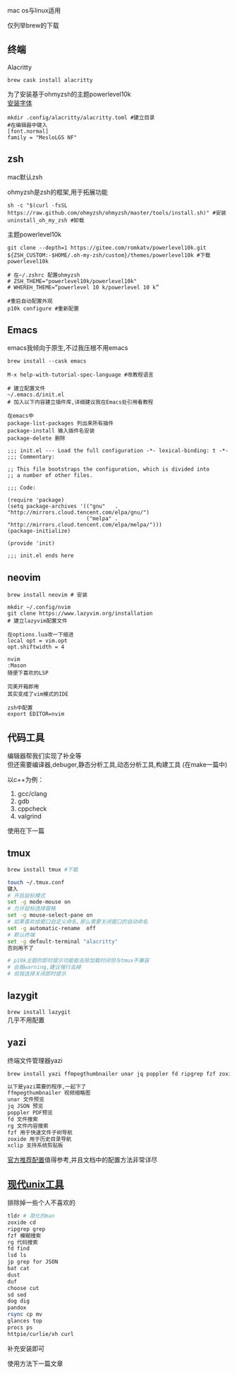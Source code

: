 mac os与linux适用

仅列举brew的下载
## 终端
Alacritty
```shell
brew cask install alacritty
```
为了安装基于ohmyzsh的主题powerlevel10k  
[安装字体](https://github.com/romkatv/powerlevel10k?tab=readme-ov-file#meslo-nerd-font-patched-for-powerlevel10k)
```shell
mkdir .config/alacritty/alacritty.toml #建立目录
#在编辑器中键入
[font.normal]
family = "MesloLGS NF"
```
## zsh
mac默认zsh

ohmyzsh是zsh的框架,用于拓展功能
```shell
sh -c "$(curl -fsSL https://raw.github.com/ohmyzsh/ohmyzsh/master/tools/install.sh)" #安装
uninstall_oh_my_zsh #卸载
```
主题powerlevel10k  
```shell
git clone --depth=1 https://gitee.com/romkatv/powerlevel10k.git ${ZSH_CUSTOM:-$HOME/.oh-my-zsh/custom}/themes/powerlevel10k #下载powerlevel10k  

# 在~/.zshrc 配置ohmyzsh
# ZSH_THEME="powerlevel10k/powerlevel10k"
# WHEREH_THEME=“powerlevel 10 k/powerlevel 10 k” 

#重启自动配置外观
p10k configure #重新配置
```
## Emacs
emacs我倾向于原生,不过我压根不用emacs
```shell
brew install --cask emacs 
```
```shell
M-x help-with-tutorial-spec-language #改教程语言

# 建立配置文件
~/.emacs.d/init.el
# 加入以下内容建立插件库,详细建议我在Emacs处引用看教程

在emacs中
package-list-packages 列出来所有插件
package-install 输入插件名安装
package-delete 删除
```
```shell
;;; init.el --- Load the full configuration -*- lexical-binding: t -*-
;;; Commentary:

;; This file bootstraps the configuration, which is divided into
;; a number of other files.

;;; Code:

(require 'package)
(setq package-archives '(("gnu"   . "http://mirrors.cloud.tencent.com/elpa/gnu/")
                         ("melpa" . "http://mirrors.cloud.tencent.com/elpa/melpa/")))
(package-initialize)

(provide 'init)

;;; init.el ends here
```
## neovim
```shell
brew install neovim # 安装 

mkdir ~/.config/nvim
git clone https://www.lazyvim.org/installation
# 建立lazyvim配置文件

在options.lua改一下缩进
local opt = vim.opt
opt.shiftwidth = 4

nvim
:Mason
随便下喜欢的LSP

完美开箱即用
其实变成了vim模式的IDE

zsh中配置
export EDITOR=nvim
```
## 代码工具
编辑器帮我们实现了补全等  
但还需要编译器,debuger,静态分析工具,动态分析工具,构建工具 (在make一篇中)

以c++为例：  
1. gcc/clang  
2. gdb  
3. cppcheck  
4. valgrind  

使用在下一篇

## tmux
```bash
brew install tmux #下载

touch ~/.tmux.conf
键入
# 开启鼠标模式
set -g mode-mouse on
# 允许鼠标选择窗格
set -g mouse-select-pane on
# 如果喜欢给窗口自定义命名,那么需要关闭窗口的自动命名
set -g automatic-rename  off
# 默认终端
set -g default-terminal "alacritty"
否则用不了

# p10k主题的即时提示功能能去除加载时间但与tmux不兼容
# 会报warning,建议强行去掉
# 但我选择关闭即时提示

```
## lazygit
`brew install lazygit`  
几乎不用配置
## yazi
终端文件管理器yazi
```bash
brew install yazi ffmpegthumbnailer unar jq poppler fd ripgrep fzf zoxide tldr mcfly xclip

以下是yazi需要的程序,一起下了
ffmpegthumbnailer 视频缩略图
unar 文件预览
jq JSON 预览
poppler PDF预览
fd 文件搜索
rg 文件内容搜索
fzf 用于快速文件子树导航
zoxide 用于历史目录导航
xclip 支持系统剪贴板
```
[官方推荐配置](https://yazi-rs.github.io/docs/tips)值得参考,并且文档中的配置方法非常详尽
## [现代unix工具](https://github.com/ibraheemdev/modern-unix?tab=readme-ov-file)

排除掉一些个人不喜欢的
```bash
tldr # 简化的man
zoxide cd
ripgrep grep
fzf 模糊搜索
rg 代码搜索
fd find
lsd ls
jp grep for JSON
bat cat
dust 
duf 
choose cut
sd sed
dog dig
pandox
rsync cp mv
glances top
procs ps
httpie/curlie/xh curl
```
补充安装即可

使用方法下一篇文章

